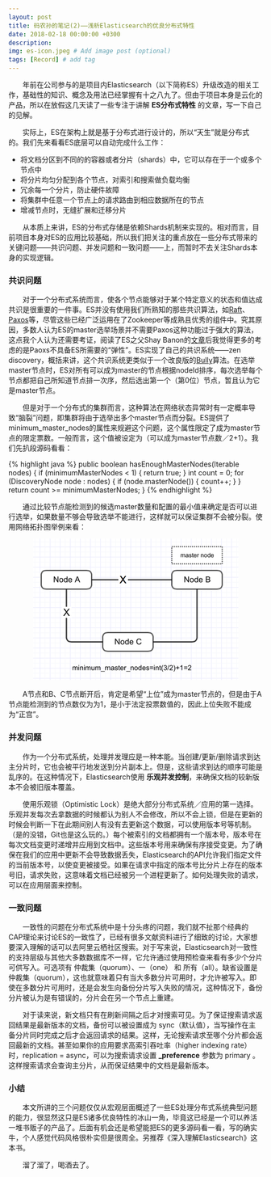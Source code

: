 ```yaml
---
layout: post
title: 码农孙的笔记(2)——浅析Elasticsearch的优良分布式特性
date: 2018-02-18 00:00:00 +0300
description:
img: es-icon.jpeg # Add image post (optional)
tags: [Record] # add tag
---
```


&emsp;&emsp;年前在公司参与的是项目内Elasticsearch（以下简称ES）升级改造的相关工作，基础性的知识、概念及用法已经掌握有十之八九了。但由于项目本身是云化的产品，所以在放假这几天读了一些专注于讲解 **ES分布式特性** 的文章，写一下自己的见解。

&emsp;&emsp;实际上，ES在架构上就是基于分布式进行设计的，所以“天生”就是分布式的。我们先来看看ES底层可以自动完成什么工作：

* 将文档分区到不同的的容器或者分片（shards）中，它可以存在于一个或多个节点中
* 将分片均匀分配到各个节点，对索引和搜索做负载均衡
* 冗余每一个分片，防止硬件故障
* 将集群中任意一个节点上的请求路由到相应数据所在的节点
* 增减节点时，无缝扩展和迁移分片

&emsp;&emsp;从本质上来讲，ES的分布式存储是依赖Shards机制来实现的。相对而言，目前项目本身对ES的应用比较基础，所以我们把关注的重点放在一些分布式带来的关键问题——共识问题、并发问题和一致问题——上，而暂时不去关注Shards本身的实现逻辑。

### 共识问题

&emsp;&emsp;对于一个分布式系统而言，使各个节点能够对于某个特定意义的状态和值达成共识是很重要的一件事。ES并没有使用我们所熟知的那些共识算法，如[Raft](https://en.wikipedia.org/wiki/Raft_(computer_science))、 [Paxos](https://en.wikipedia.org/wiki/Paxos_(computer_science))等，尽管这些已经广泛运用在了Zookeeper等成熟且优秀的组件中。究其原因，多数人认为ES的master选举场景并不需要Paxos这种功能过于强大的算法，这点我个人认为还需要考证，阅读了ES之父Shay Banon的[文章](https://www.elastic.co/blog/resiliency-elasticsearch)后我觉得更多的考虑的是Paoxs不具备ES所需要的“弹性”。ES实现了自己的共识系统——zen discovery，概括来讲，这个共识系统更类似于一个改良版的[Bully](https://en.wikipedia.org/wiki/Bully_algorithm)算法。在选举master节点时，ES对所有可以成为master的节点根据nodeId排序，每次选举每个节点都把自己所知道节点排一次序，然后选出第一个（第0位）节点，暂且认为它是master节点。

&emsp;&emsp;但是对于一个分布式的集群而言，这种算法在网络状态异常时有一定概率导致“脑裂”问题，即集群将由于选举出多个master节点而分裂。ES提供了minimum_master_nodes的属性来规避这个问题，这个属性限定了成为master节点的限定票数。一般而言，这个值被设定为（可以成为master节点数／2+1）。我们先扒段源码看看：

{% highlight java %}
public boolean hasEnoughMasterNodes(Iterable<DiscoveryNode> nodes) {
        if (minimumMasterNodes < 1) {
            return true;
        }
        int count = 0;
        for (DiscoveryNode node : nodes) {
            if (node.masterNode()) {
                count++;
            }
        }
        return count >= minimumMasterNodes;
    }
{% endhighlight %}

&emsp;&emsp;通过比较节点能检测到的候选master数量和配置的最小值来确定是否可以进行选举，如果数量不够会导致选举不能进行，这样就可以保证集群不会被分裂。使用网络拓扑图举例来看：

<center><img src="/assets/img/master-node.png" height="280" width="407"/></center>

&emsp;&emsp;A节点和B、C节点断开后，肯定是希望“上位”成为master节点的，但是由于A节点能检测到的节点数仅为为1，是小于法定投票数值的，因此上位失败不能成为“正宫”。

### 并发问题

&emsp;&emsp;作为一个分布式系统，处理并发理应是一种本能。当创建/更新/删除请求到达主分片时，它也会被平行地发送到分片副本上。但是，这些请求到达的顺序可能是乱序的。在这种情况下，Elasticsearch使用 **乐观并发控制**，来确保文档的较新版本不会被旧版本覆盖。

&emsp;&emsp;使用乐观锁（Optimistic Lock）是绝大部分分布式系统／应用的第一选择。乐观并发每次去拿数据的时候都认为别人不会修改，所以不会上锁，但是在更新的时候会判断一下在此期间别人有没有去更新这个数据，可以使用版本号等机制。（是的没错，Git也是这么玩的。）每个被索引的文档都拥有一个版本号，版本号在每次文档变更时递增并应用到文档中。这些版本号用来确保有序接受变更。为了确保在我们的应用中更新不会导致数据丢失，Elasticsearch的API允许我们指定文件的当前版本号，以使变更被接受。如果在请求中指定的版本号比分片上存在的版本号旧，请求失败，这意味着文档已经被另一个进程更新了。如何处理失败的请求，可以在应用层面来控制。

### 一致问题

&emsp;&emsp;一致性的问题在分布式系统中是十分头疼的问题，我们就不扯那个经典的CAP理论来讨论ES的一致性了，已经有很多文献资料进行了细致的讨论，大家想要深入理解的话可以去阿里云栖社区搜索。对于写来说，Elasticsearch对一致性的支持层级与其他大多数数据库不一样，它允许通过使用预检查来看有多少个分片可供写入。可选项有 仲裁集（quorum）、一（one） 和 所有（all）。缺省设置是 仲裁集（quorum），这也就意味着只有当大多数分片可用时，才允许被写入。即使在多数分片可用时，还是会发生向备份分片写入失败的情况，这种情况下，备份分片被认为是有错误的，分片会在另一个节点上重建。

&emsp;&emsp;对于读来说，新文档只有在刷新间隔之后才对搜索可见。为了保证搜索请求返回结果是最新版本的文档，备份可以被设置成为 sync（默认值），当写操作在主备分片同时完成之后才会返回请求的结果。这样，无论搜索请求至哪个分片都会返回最新的文档。甚至如果你的应用要求高索引吞吐率（higher indexing rate）时，replication = async，可以为搜索请求设置 **_preference** 参数为 primary 。这样搜索请求会查询主分片，从而保证结果中的文档是最新版本。

### 小结

&emsp;&emsp;本文所讲的三个问题仅仅从宏观层面概述了一些ES处理分布式系统典型问题的能力，很显然这只是ES诸多优良特性的冰山一角，毕竟这已经是一个可以养活一堆书贩子的产品了。后面有机会还是希望能把ES的更多源码看一看，写的确实牛，个人感觉代码风格很朴实但是很周全。另推荐《深入理解Elasticsearch》这本书。

&emsp;&emsp;溜了溜了，喝酒去了。
